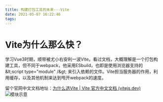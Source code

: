 ```yaml
---
title: 构建打包工具的未来---Vite
date: 2021-05-07 16:22:46
tags:
---
```

# Vite为什么那么快？

学习Vue3时期，顺带被尤小右安利一波Vite。看过文档，大概理解是一个打包构建工具，但不同于webpack，他采用ESbuild，也即是使用浏览器支持的\&lt;script type=&quot;module&quot; /\&gt; 来引入依赖的文件。Vite担当服务器的作用，利用缓存，以及其他机制来达到甩开webpack的速度。

留个官网中文文档地址：[为什么选](https://cn.vitejs.dev/guide/why.html#slow-updates)[Vite | Vite 官方中文文档 (vitejs.dev)](https://cn.vitejs.dev/guide/why.html#slow-updates)
![模块示意](https://cn.vitejs.dev/assets/esm.3070012d.png)